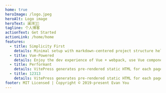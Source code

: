 ```yaml
---
home: true
heroImage: /logo.jpeg
heroAlt: Logo image
heroText: 澜洋🐂🐂
tagline: 个人博客
actionText: Get Started
actionLink: /home/home
features:
  - title: Simplicity First
    details: Minimal setup with markdown-centered project structure helps you focus on writing.
  - title: Vue-Powered
    details: Enjoy the dev experience of Vue + webpack, use Vue components in markdown, and develop custom themes with Vue.
  - title: Performant
    details: VitePress generates pre-rendered static HTML for each page, and runs as an SPA once a page is loaded.
  - title: 12313
    details: VitePress generates pre-rendered static HTML for each page, and runs as an SPA once a page is loaded.
footer: MIT Licensed | Copyright © 2019-present Evan You
---
```


